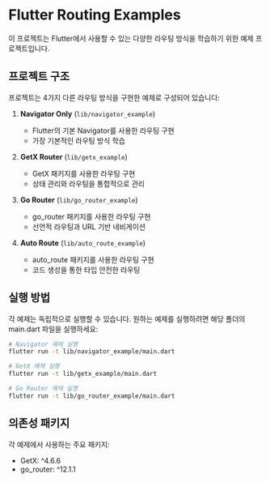 # Flutter Routing Examples

이 프로젝트는 Flutter에서 사용할 수 있는 다양한 라우팅 방식을 학습하기 위한 예제 프로젝트입니다.

## 프로젝트 구조

프로젝트는 4가지 다른 라우팅 방식을 구현한 예제로 구성되어 있습니다:

1. **Navigator Only** (`lib/navigator_example`)
   - Flutter의 기본 Navigator를 사용한 라우팅 구현
   - 가장 기본적인 라우팅 방식 학습

2. **GetX Router** (`lib/getx_example`)
   - GetX 패키지를 사용한 라우팅 구현
   - 상태 관리와 라우팅을 통합적으로 관리

3. **Go Router** (`lib/go_router_example`)
   - go_router 패키지를 사용한 라우팅 구현
   - 선언적 라우팅과 URL 기반 네비게이션

4. **Auto Route** (`lib/auto_route_example`)
   - auto_route 패키지를 사용한 라우팅 구현
   - 코드 생성을 통한 타입 안전한 라우팅

## 실행 방법

각 예제는 독립적으로 실행할 수 있습니다. 원하는 예제를 실행하려면 해당 폴더의 main.dart 파일을 실행하세요:

```bash
# Navigator 예제 실행
flutter run -t lib/navigator_example/main.dart

# GetX 예제 실행
flutter run -t lib/getx_example/main.dart

# Go Router 예제 실행
flutter run -t lib/go_router_example/main.dart

```

## 의존성 패키지

각 예제에서 사용하는 주요 패키지:

- GetX: ^4.6.6
- go_router: ^12.1.1
